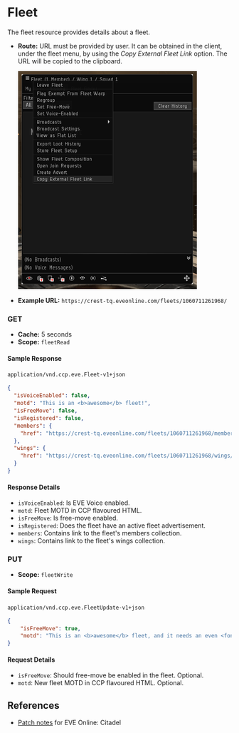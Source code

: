 # Fleet

The fleet resource provides details about a fleet.

- **Route:** URL must be provided by user. It can be obtained in the client, under the fleet menu, by using the *Copy External Fleet Link* option. The URL will be copied to the clipboard.

  ![The Copy External Fleet Link option in the fleet menu](../../_images/crest_fleet_link.png)

- **Example URL:** `https://crest-tq.eveonline.com/fleets/1060711261968/`

### GET

- **Cache:** 5 seconds
- **Scope:** `fleetRead`

#### Sample Response

`application/vnd.ccp.eve.Fleet-v1+json`

```json
{
  "isVoiceEnabled": false,
  "motd": "This is an <b>awesome</b> fleet!",
  "isFreeMove": false,
  "isRegistered": false,
  "members": {
    "href": "https://crest-tq.eveonline.com/fleets/1060711261968/members/"
  },
  "wings": {
    "href": "https://crest-tq.eveonline.com/fleets/1060711261968/wings/"
  }
}
```

#### Response Details

- `isVoiceEnabled`: Is EVE Voice enabled.
- `motd`: Fleet MOTD in CCP flavoured HTML.
- `isFreeMove`: Is free-move enabled.
- `isRegistered`: Does the fleet have an active fleet advertisement.
- `members`: Contains link to the fleet's members collection.
- `wings`: Contains link to the fleet's wings collection.

### PUT

- **Scope:** `fleetWrite`

#### Sample Request

`application/vnd.ccp.eve.FleetUpdate-v1+json`

```json
{
	"isFreeMove": true,
	"motd": "This is an <b>awesome</b> fleet, and it needs an even <font size=24 color=#ffff0000>more awesome</font> MOTD!!!"
}
```

#### Request Details

- `isFreeMove`: Should free-move be enabled in the fleet. Optional.
- `motd`: New fleet MOTD in CCP flavoured HTML. Optional.

## References

- [Patch notes](https://community.eveonline.com/news/patch-notes/patch-notes-for-eve-online-citadel) for EVE Online: Citadel
